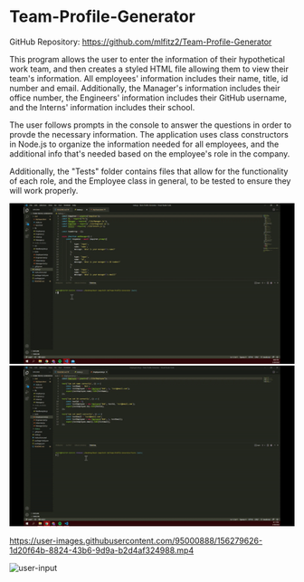 # Team-Profile-Generator

GitHub Repository: https://github.com/mlfitz2/Team-Profile-Generator

This program allows the user to enter the information of their hypothetical work team, and then creates a styled HTML file allowing them to view their team's information. All employees' information includes their name, title, id number and email. Additionally, the Manager's information includes their office number, the Engineers' information includes their GitHub username, and the Interns' information includes their school. 

The user follows prompts in the console to answer the questions in order to provde the necessary information. The application uses class constructors in Node.js to organize the information needed for all employees, and the additional info that's needed based on the employee's role in the company. 

Additionally, the "Tests" folder contains files that allow for the functionality of each role, and the Employee class in general, to be tested to ensure they will work properly. 

![Demo video of user input and HTML generation](./Videos/user-input.gif)
![Demo video of tests running successfully](./Videos/tests.gif)

https://user-images.githubusercontent.com/95000888/156279626-1d20f64b-8824-43b6-9d9a-b2d4af324988.mp4



![user-input](https://user-images.githubusercontent.com/95000888/156279647-ffd10dd0-1db0-49c4-8bd2-c54f9f78a25d.gif)
